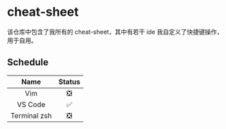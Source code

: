 # cheat-sheet

该仓库中包含了我所有的 cheat-sheet，其中有若干 ide 我自定义了快捷键操作，用于自用。

## Schedule

|     Name     |            Status             |
| :----------: | :---------------------------: |
|     Vim      | :negative_squared_cross_mark: |
|   VS Code    |      :white_check_mark:       |
| Terminal zsh | :negative_squared_cross_mark: |

